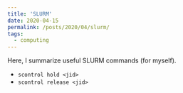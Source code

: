 ```yaml
---
title: 'SLURM'
date: 2020-04-15
permalink: /posts/2020/04/slurm/
tags:
  - computing
---
```


Here, I summarize useful SLURM commands (for myself).

- `scontrol hold <jid>`
- `scontrol release <jid>`
